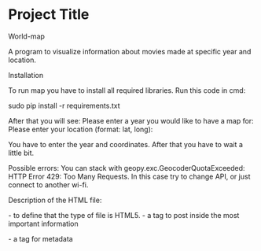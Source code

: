 # Project Title
World-map

A program to visualize information about movies made at specific year and location.

Installation

To run map you have to install all required libraries. Run this code in cmd:

sudo pip install -r requirements.txt

After that you will see:
Please enter a year you would like to have a map for:
Please enter your location (format: lat, long):

You have to enter the year and coordinates. After that you have to wait a little bit. 

Possible errors:
You can stack with geopy.exc.GeocoderQuotaExceeded: HTTP Error 429: Too Many Requests. In this case try to change API, or just connect to another wi-fi.

Description of the HTML file:
<!DOCTYPE html> - to define that the type of file is HTML5.

<head> - a tag to post inside the most important information
  

<meta> - a tag for metadata


<script> - a tag to hook the scripts to the HTML file
  

<link> - a tag to connect CSS files to the HTML file


<style> - to write CSS code inside HTML file
  

<body> - a tag that contain all the information that have to be on the web page
  

<div> - a tag that doing like a block that can have different styles and tags inside
  

<script> - a tag to write a JS code inside HTML file
  

Conclusions:
The application is a simple and good way to get information about movies that you need 

